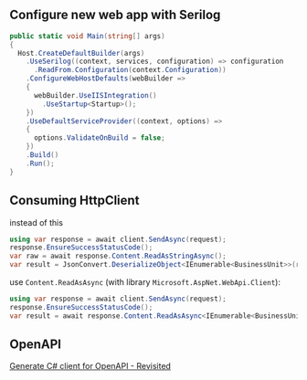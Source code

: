 
## Configure new web app with Serilog
```csharp
public static void Main(string[] args)
{
  Host.CreateDefaultBuilder(args)
    .UseSerilog((context, services, configuration) => configuration
      .ReadFrom.Configuration(context.Configuration))
    .ConfigureWebHostDefaults(webBuilder =>
    {
      webBuilder.UseIISIntegration()
        .UseStartup<Startup>();
    })
    .UseDefaultServiceProvider((context, options) =>
    {
      options.ValidateOnBuild = false;
    })
    .Build()
    .Run();
}
```


## Consuming HttpClient
instead of this
```csharp
using var response = await client.SendAsync(request);
response.EnsureSuccessStatusCode();
var raw = await response.Content.ReadAsStringAsync();
var result = JsonConvert.DeserializeObject<IEnumerable<BusinessUnit>>(raw);
```

use `Content.ReadAsAsync` (with library `Microsoft.AspNet.WebApi.Client`):
```csharp
using var response = await client.SendAsync(request);
response.EnsureSuccessStatusCode();
var result = await response.Content.ReadAsAsync<IEnumerable<BusinessUnit>>();
```


## OpenAPI
[Generate C# client for OpenAPI - Revisited](https://kaylumah.nl/2023/04/14/csharp-client-for-openapi-revistted.html)